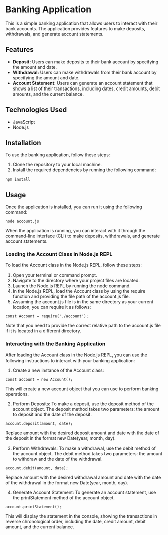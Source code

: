 # Banking Application

This is a simple banking application that allows users to interact with their bank accounts. The application provides features to make deposits, withdrawals, and generate account statements.

## Features

- **Deposit:** Users can make deposits to their bank account by specifying the amount and date.
- **Withdrawal:** Users can make withdrawals from their bank account by specifying the amount and date.
- **Account Statement:** Users can generate an account statement that shows a list of their transactions, including dates, credit amounts, debit amounts, and the current balance.

## Technologies Used

- JavaScript
- Node.js

## Installation

To use the banking application, follow these steps:

1. Clone the repository to your local machine.
2. Install the required dependencies by running the following command:

```shell
npm install
```

## Usage

Once the application is installed, you can run it using the following command:

```shell
node account.js
```

When the application is running, you can interact with it through the command-line interface (CLI) to make deposits, withdrawals, and generate account statements.

### Loading the Account Class in Node.js REPL

To load the Account class in the Node.js REPL, follow these steps:

1. Open your terminal or command prompt.
2. Navigate to the directory where your project files are located.
3. Launch the Node.js REPL by running the node command.
4. In the Node.js REPL, load the Account class by using the require function and providing the file path of the account.js file.
5. Assuming the account.js file is in the same directory as your current location, you can require it as follows:
```shell
const Account = require('./account');
```

Note that you need to provide the correct relative path to the account.js file if it is located in a different directory.

### Interacting with the Banking Application

After loading the Account class in the Node.js REPL, you can use the following instructions to interact with your banking application:

1. Create a new instance of the Account class:
``` shell
const account = new Account();
```
This will create a new account object that you can use to perform banking operations.

2. Perform Deposits:
To make a deposit, use the deposit method of the account object. The deposit method takes two parameters: the amount to deposit and the date of the deposit.

```shell
account.deposit(amount, date);
```
Replace amount with the desired deposit amount and date with the date of the deposit in the format new Date(year, month, day).

3. Perform Withdrawals:
To make a withdrawal, use the debit method of the account object. The debit method takes two parameters: the amount to withdraw and the date of the withdrawal.

```shell
account.debit(amount, date);
```
Replace amount with the desired withdrawal amount and date with the date of the withdrawal in the format new Date(year, month, day).

4. Generate Account Statement:
To generate an account statement, use the printStatement method of the account object.
```shell
account.printStatement();
```
This will display the statement in the console, showing the transactions in reverse chronological order, including the date, credit amount, debit amount, and the current balance.



